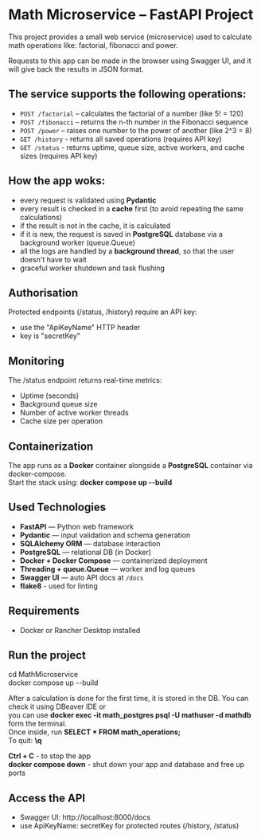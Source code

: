# Math Microservice – FastAPI Project

This project provides a small web service (microservice) used to calculate math operations like: factorial, fibonacci and power.

Requests to this app can be made in the browser using Swagger UI, and it will give back the results in JSON format.

## The service supports the following operations:  
- `POST /factorial` – calculates the factorial of a number (like 5! = 120)  
- `POST /fibonacci` – returns the n-th number in the Fibonacci sequence  
- `POST /power` – raises one number to the power of another (like 2^3 = 8)
- `GET /history` - returns all saved operations (requires API key)
- `GET /status` - returns uptime, queue size, active workers, and cache sizes (requires API key)

## How the app woks:
- every request is validated using **Pydantic**
- every result is checked in a **cache** first (to avoid repeating the same calculations)
- if the result is not in the cache, it is calculated
- if it is new, the request is saved in **PostgreSQL** database via a background worker (queue.Queue)
- all the logs are handled by a **background thread**, so that the user doesn't have to wait
- graceful worker shutdown and task flushing

## Authorisation  
Protected endpoints (/status, /history) require an API key:
- use the "ApiKeyName" HTTP header
- key is "secretKey"

## Monitoring
The /status endpoint returns real-time metrics:
- Uptime (seconds)
- Background queue size
- Number of active worker threads
- Cache size per operation

## Containerization
The app runs as a **Docker** container alongside a **PostgreSQL** container via docker-compose.  
Start the stack using: **docker compose up --build**

## Used Technologies
- **FastAPI** — Python web framework
- **Pydantic** — input validation and schema generation
- **SQLAlchemy ORM** — database interaction
- **PostgreSQL** — relational DB (in Docker)
- **Docker + Docker Compose** — containerized deployment
- **Threading + queue.Queue** — worker and log queues
- **Swagger UI** — auto API docs at `/docs`
- **flake8** - used for linting

## Requirements
- Docker or Rancher Desktop installed

## Run the project
cd MathMicroservice  
docker compose up --build

After a calculation is done for the first time, it is stored in the DB. You can check it using DBeaver IDE or  
you can use **docker exec -it math_postgres psql -U mathuser -d mathdb** form the terminal.  
Once inside, run **SELECT * FROM math_operations;**  
To quit: **\q**

**Ctrl + C** - to stop the app  
**docker compose down** - shut down your app and database and free up ports

## Access the API
- Swagger UI: http://localhost:8000/docs
- use ApiKeyName: secretKey for protected routes (/history, /status)
